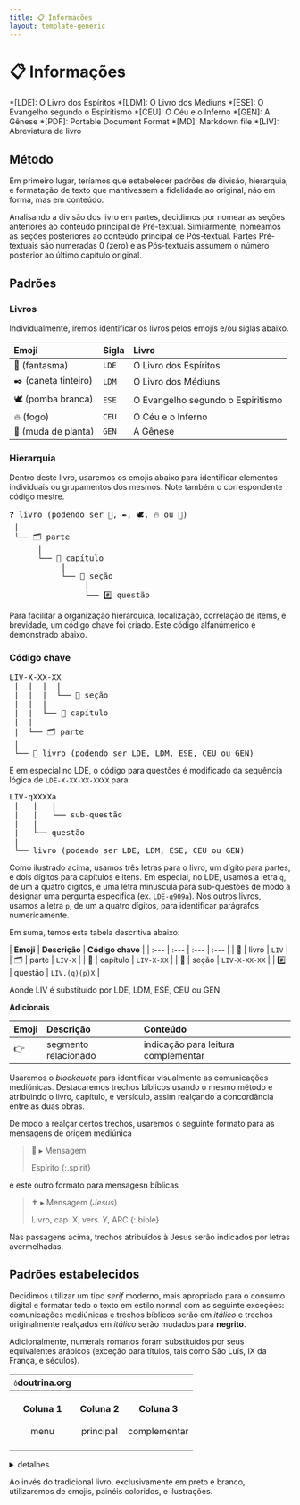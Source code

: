 ```yaml
---
title: 📋 Informações
layout: template-generic
---
```


# 📋 Informações

*[LDE]: O Livro dos Espíritos
*[LDM]: O Livro dos Médiuns
*[ESE]: O Evangelho segundo o Espiritismo
*[CEU]: O Céu e o Inferno
*[GEN]: A Gênese
*[PDF]: Portable Document Format
*[MD]: Markdown file
*[LIV]: Abreviatura de livro

## Método

Em primeiro lugar, teríamos que estabelecer padrões de divisão, hierarquia, e formatação de texto que mantivessem a fidelidade ao original, não em forma, mas em conteúdo.

Analisando a divisão dos livro em partes, decidimos por nomear as seções anteriores ao conteúdo principal de Pré-textual. Similarmente, nomeamos as seções posteriores ao conteúdo principal de Pós-textual. Partes Pré-textuais são numeradas 0 (zero) e as Pós-textuais assumem o número posterior ao último capítulo original.

## Padrões

### Livros

Individualmente, iremos identificar os livros pelos emojis e/ou siglas abaixo.

| **Emoji** | **Sigla** | **Livro** |
| :--- | :--- | :--- |
| 👻 (fantasma) | `LDE` | O Livro dos Espíritos |
| ✒️ (caneta tinteiro) | `LDM` | O Livro dos Médiuns |
| 🕊️ (pomba branca) | `ESE` | O Evangelho segundo o Espiritismo |
| 🔥 (fogo) | `CEU` | O Céu e o Inferno |
| 🌱 (muda de planta) | `GEN` | A Gênese |

### Hierarquia

Dentro deste livro, usaremos os emojis abaixo para identificar elementos individuais ou grupamentos dos mesmos. Note também o correspondente código mestre.

<pre>
❓ livro (podendo ser 👻, ✒️, 🕊️, 🔥 ou 🌱)
 |
 └── 🗂️ parte
      |
      └── 📑 capítulo
           |
           └── 📃 seção
                |     
                └── #️⃣ questão
</pre>

Para facilitar a organização hierárquica, localização, correlação de items, e brevidade, um código chave foi criado. Este código alfanúmerico é demonstrado abaixo.

### Código chave

<pre>
LIV-X-XX-XX
 |  |  |  |
 |  |  |  └── 📃 seção
 |  |  | 
 |  |  └── 📑 capítulo
 |  |
 |  └── 🗂️ parte
 |
 └── 📔 livro (podendo ser LDE, LDM, ESE, CEU ou GEN)
</pre>

E em especial no LDE, o código para questões é modificado da sequência lógica de `LDE-X-XX-XX-XXXX` para:

<pre>
LIV-qXXXXa
 |   |   |
 |   |   └── sub-questão
 |   |
 |   └── questão
 |
 └── livro (podendo ser LDE, LDM, ESE, CEU ou GEN)
</pre>

Como ilustrado acima, usamos três letras para o livro, um dígito para partes, e dois dígitos para capítulos e itens. Em especial, no LDE, usamos a letra `q`, de um a quatro dígitos, e uma letra minúscula para sub-questões de modo a designar uma pergunta específica (ex. `LDE-q909a`). Nos outros livros, usamos a letra `p`, de um a quatro dígitos, para identificar parágrafos numericamente.

Em suma, temos esta tabela descritiva abaixo:

| **Emoji** | **Descrição** | **Código chave** |
| :--- | :--- | :--- | :--- |
| 📔 | livro | `LIV` |
| 🗂️ | parte | `LIV-X` |
| 📑 | capítulo | `LIV-X-XX` |
| 📃 | seção | `LIV-X-XX-XX` |
| #️⃣ | questão | `LIV.(q)(p)X` |

Aonde LIV é substituído por LDE, LDM, ESE, CEU ou GEN.

**Adicionais**

| **Emoji** | **Descrição** | **Conteúdo** |
| :--- | :--- | :--- |
| 👉 | segmento relacionado | indicação para leitura complementar |

Usaremos o _blockquote_ para identificar visualmente as comunicações mediúnicas. Destacaremos trechos bíblicos usando o mesmo método e atribuindo o livro, capítulo, e versículo, assim realçando a concordância entre as duas obras.

De modo a realçar certos trechos, usaremos o seguinte formato para as mensagens de origem mediúnica

> 👻 ▸ Mensagem
>
> Espírito
{:.spirit}

e este outro formato para mensagesn bíblicas

> ✝️ ▸ Mensagem (*Jesus*)
>
> Livro, cap. X, vers. Y, ARC
{:.bible}

Nas passagens acima, trechos atribuídos à Jesus serão indicados por letras avermelhadas.

<!--
| 🗃️ | Índice Geral | coleção de 🏷️ _tags_ |
| 🏷️ | _tag_ | agrupa #️⃣ questões e/ou 📃 seções por assunto |
| ⚜️ | fim | término de um elemento | 
-->

## Padrões estabelecidos

Decidimos utilizar um tipo *serif* moderno, mais apropriado para o consumo digital e formatar todo o texto em estilo normal com as seguinte exceções: comunicações mediúnicas e trechos bíblicos serão em *itálico* e trechos originalmente realçados em _itálico_ serão mudados para **negrito**.

Adicionalmente, numerais romanos foram substituídos por seus equivalentes arábicos (exceção para títulos, tais como São Luís, IX da França, e séculos).

| 💧doutrina.org  |  |  |
| :---: | :---: | :---: |
<br>**Coluna 1**<br><br>menu<br><br>  | <br>**Coluna 2**<br><br>principal<br><br> | <br>**Coluna 3**<br><br>complementar<br><br> |  

<details><summary>detalhes</summary><small>
<ol>
<li>Coluna 1, contendo links dos livros, o sumário do mesmo, e detalhes do projeto (visível em telas grandes)</li>
<li>Coluna 2, dispondo da obra original em uma página única (visível em telas grandes, médias e pequenas)</li>
<li>Coluna 3, possibilitando a consulta de enciclopédia, dicionário, atlas (somente ESE) e vídeo reunião (visível em telas grandes e médias)</li>
<li>Adicionalmente, existe um quarto painel, escamoteavel, que possibilita grifos em amarelo e anotações (interface em Inglês, requere uma conta)</li></ol>
<hr></small>

</details>
  
Ao invés do tradicional livro, exclusivamente em preto e branco, utilizaremos de emojis, painéis coloridos, e ilustrações.

<p>&nbsp;</p>
<p>&nbsp;</p>
<p>&nbsp;</p>